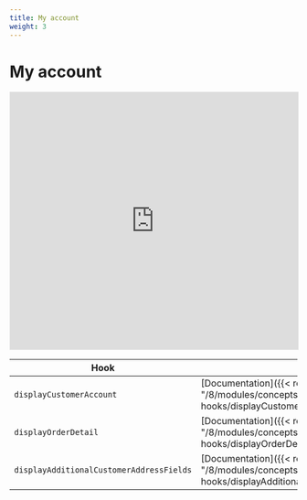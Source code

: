 ```yaml
---
title: My account
weight: 3
---
```


# My account

<iframe style="border: 1px solid rgba(0, 0, 0, 0.1);" width="100%" height="450" src="https://www.figma.com/embed?embed_host=share&url=https%3A%2F%2Fwww.figma.com%2Ffile%2FHKGzVBx5p2JaFrFocGe6p0%2FHook-Cartography%3Ftype%3Ddesign%26node-id%3D128%253A15463%26mode%3Ddev" allowfullscreen></iframe>

| Hook |  |
| --- | --- |
| `displayCustomerAccount` | [Documentation]({{< relref "/8/modules/concepts/hooks/list-of-hooks/displayCustomerAccount">}}) |
| `displayOrderDetail` | [Documentation]({{< relref "/8/modules/concepts/hooks/list-of-hooks/displayOrderDetail">}}) |
| `displayAdditionalCustomerAddressFields` | [Documentation]({{< relref "/8/modules/concepts/hooks/list-of-hooks/displayAdditionalCustomerAddressFields">}}) |
